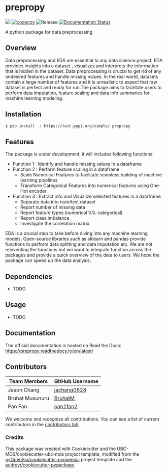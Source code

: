 # prepropy 

![](https://github.com/ja.chang0628/prepropy/workflows/build/badge.svg) [![codecov](https://codecov.io/gh/ja.chang0628/prepropy/branch/main/graph/badge.svg)](https://codecov.io/gh/ja.chang0628/prepropy) ![Release](https://github.com/ja.chang0628/prepropy/workflows/Release/badge.svg) [![Documentation Status](https://readthedocs.org/projects/prepropy/badge/?version=latest)](https://prepropy.readthedocs.io/en/latest/?badge=latest)

A python package for data preprocessing 

## Overview

Data preprocessing and EDA are essential to any data science project. EDA provides insights into a dataset , visualizes and interprets the information that is hidden in the dataset. Data preprocessing is crucial to get rid of any undesired features and handle missing values. In the real world, datasets contain a large number of features and it is unrealistic to expect that raw dataset is perfect and ready for run.The package aims to facilitate users to perform data imputation, feature scaling and data info summaries for machine learning modeling.

## Installation

```bash
$ pip install -i https://test.pypi.org/simple/ prepropy
```

## Features

The package is under development, it will includes following functions:

- Function 1 :  Identify and handle missing values in a dataframe
- Function 2 :  Perform feature scaling in a dataframe
    - Scale Numerical Features to facilitate seamless building of machine learning pipelines
    - Transform Categorical Features into numerical features using One-Hot encoder
- Function 3 :  Extract info and Visualize selected features in a dataframe
    - Separate data into train/test dataset
    - Report number of missing data
    - Report feature types (numerical V.S. categorical)
    - Report class imbalance 
    - Investigate the correlation matrix

EDA is a crucial step to take before diving into any machine learning models. Open-source libraries such as sklearn and pandas provide functions to perform data splitting and data imputation etc. We are not reinventing the functions but we want to integrate function across the packages and provide a quick overview of the data to users.  We hope the package can speed up the data analysis.

## Dependencies

- TODO

## Usage

- TODO

## Documentation

The official documentation is hosted on Read the Docs: https://prepropy.readthedocs.io/en/latest/

## Contributors

|Team Members    | GitHub Username|
|---------------------|-----------|
|Jason Chang | [jachang0628](https://github.com/jachang0628)|
|Bruhat Musunuru | [BruhatM](https://github.com/BruhatM)     |
|Pan Fan       | [pan1fan2](https://github.com/pan1fan2) |

We welcome and recognize all contributions. You can see a list of current contributors in the [contributors tab](https://github.com/ja.chang0628/prepropy/graphs/contributors).

### Credits

This package was created with Cookiecutter and the UBC-MDS/cookiecutter-ubc-mds project template, modified from the [pyOpenSci/cookiecutter-pyopensci](https://github.com/pyOpenSci/cookiecutter-pyopensci) project template and the [audreyr/cookiecutter-pypackage](https://github.com/audreyr/cookiecutter-pypackage).
